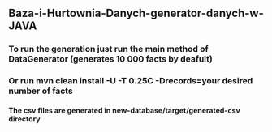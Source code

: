 ## Baza-i-Hurtownia-Danych-generator-danych-w-JAVA

### To run the generation just run the main method of DataGenerator (generates 10 000 facts by deafult)

### Or run mvn clean install -U -T 0.25C -Drecords=your desired number of facts

#### The csv files are generated in new-database/target/generated-csv directory
